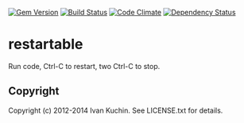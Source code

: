 [![Gem Version](https://img.shields.io/gem/v/restartable.svg?style=flat)](https://rubygems.org/gems/restartable)
[![Build Status](https://img.shields.io/travis/toy/restartable/master.svg?style=flat)](https://travis-ci.org/toy/restartable)
[![Code Climate](https://img.shields.io/codeclimate/maintainability/toy/restartable.svg?style=flat)](https://codeclimate.com/github/toy/restartable)
[![Dependency Status](https://img.shields.io/gemnasium/toy/restartable.svg?style=flat)](https://gemnasium.com/toy/restartable)

# restartable

Run code, Ctrl-C to restart, two Ctrl-C to stop.

## Copyright

Copyright (c) 2012-2014 Ivan Kuchin. See LICENSE.txt for details.
